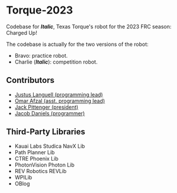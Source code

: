 # Torque-2023 

Codebase for ***Italic***, Texas Torque's robot for the 2023 FRC season: Charged Up!

The codebase is actually for the two versions of the robot:
- Bravo: practice robot.
- Charlie (***Italic***): competition robot.

## Contributors

- [Justus Languell (programming lead)](https://github.com/juicestus/)
- [Omar Afzal (asst. programming lead)](https://github.com/0mara/)
- [Jack Pittenger (president)](https://github.com/realSaddy/)
- [Jacob Daniels (programmer)](https://github.com/firebanner64/)

## Third-Party Libraries 

- Kauai Labs Studica NavX Lib
- Path Planner Lib
- CTRE Phoenix Lib
- PhotonVision Photon Lib
- REV Robotics REVLib
- WPILib
- OBlog
